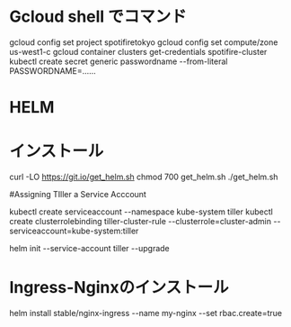 # Gcloud shell でコマンド

gcloud config set project spotifiretokyo
gcloud config set compute/zone us-west1-c
gcloud container clusters get-credentials spotifire-cluster
kubectl create secret generic passwordname --from-literal PASSWORDNAME=......


# HELM 
# インストール
curl -LO https://git.io/get_helm.sh
chmod 700 get_helm.sh
./get_helm.sh

#Assigning TIller a Service Acccount

kubectl create serviceaccount --namespace kube-system tiller
kubectl create clusterrolebinding tiller-cluster-rule --clusterrole=cluster-admin --serviceaccount=kube-system:tiller

helm init --service-account tiller --upgrade

# Ingress-Nginxのインストール
helm install stable/nginx-ingress --name my-nginx --set rbac.create=true
